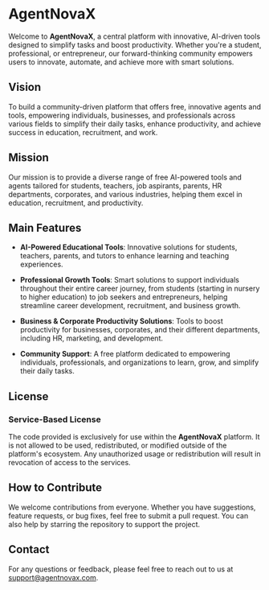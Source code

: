 # AgentNovaX

Welcome to **AgentNovaX**, a central platform with innovative, AI-driven tools designed to simplify tasks and boost productivity. Whether you're a student, professional, or entrepreneur, our forward-thinking community empowers users to innovate, automate, and achieve more with smart solutions.

## Vision
To build a community-driven platform that offers free, innovative agents and tools, empowering individuals, businesses, and professionals across various fields to simplify their daily tasks, enhance productivity, and achieve success in education, recruitment, and work.

## Mission
Our mission is to provide a diverse range of free AI-powered tools and agents tailored for students, teachers, job aspirants, parents, HR departments, corporates, and various industries, helping them excel in education, recruitment, and productivity.

## Main Features

- **AI-Powered Educational Tools**: Innovative solutions for students, teachers, parents, and tutors to enhance learning and teaching experiences.
  
- **Professional Growth Tools**: Smart solutions to support individuals throughout their entire career journey, from students (starting in nursery to higher education) to job seekers and entrepreneurs, helping streamline career development, recruitment, and business growth.
  
- **Business & Corporate Productivity Solutions**: Tools to boost productivity for businesses, corporates, and their different departments, including HR, marketing, and development.
  
- **Community Support**: A free platform dedicated to empowering individuals, professionals, and organizations to learn, grow, and simplify their daily tasks.

## License

### Service-Based License

The code provided is exclusively for use within the **AgentNovaX** platform. It is not allowed to be used, redistributed, or modified outside of the platform's ecosystem. Any unauthorized usage or redistribution will result in revocation of access to the services.

## How to Contribute

We welcome contributions from everyone. Whether you have suggestions, feature requests, or bug fixes, feel free to submit a pull request. You can also help by starring the repository to support the project.

## Contact

For any questions or feedback, please feel free to reach out to us at [support@agentnovax.com](mailto:xploreagentnova.com).
